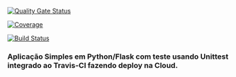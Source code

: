[![Quality Gate Status](https://sonarcloud.io/api/project_badges/measure?project=vinivioti_devopslab&metric=alert_status)](https://sonarcloud.io/summary/new_code?id=vinivioti_devopslab)

[![Coverage](https://sonarcloud.io/api/project_badges/measure?project=vinivioti_devopslab&metric=coverage)](https://sonarcloud.io/summary/new_code?id=vinivioti_devopslab)

[![Build Status](https://app.travis-ci.com/vinivioti/devopslab.svg?branch=main)](https://app.travis-ci.com/vinivioti/devopslab)

### Aplicação Simples em Python/Flask com teste usando Unittest integrado ao Travis-CI fazendo deploy na Cloud.
